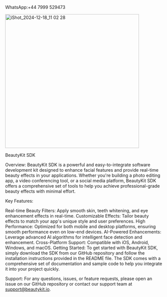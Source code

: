 WhatsApp:+44 7999 529473

<img width="429" alt="iShot_2024-12-18_11 02 28" src="https://github.com/user-attachments/assets/e43636ab-ae42-4154-9fa4-397dee02849a" />


BeautyKit SDK

Overview:
BeautyKit SDK is a powerful and easy-to-integrate software development kit designed to enhance facial features and provide real-time beauty effects in your applications. Whether you're building a photo editing app, a video conferencing tool, or a social media platform, BeautyKit SDK offers a comprehensive set of tools to help you achieve professional-grade beauty effects with minimal effort.

Key Features:

Real-time Beauty Filters: Apply smooth skin, teeth whitening, and eye enhancement effects in real-time.
Customizable Effects: Tailor beauty effects to match your app's unique style and user preferences.
High Performance: Optimized for both mobile and desktop platforms, ensuring smooth performance even on low-end devices.
AI-Powered Enhancements: Leverage advanced AI algorithms for intelligent face detection and enhancement.
Cross-Platform Support: Compatible with iOS, Android, Windows, and macOS.
Getting Started:
To get started with BeautyKit SDK, simply download the SDK from our GitHub repository and follow the installation instructions provided in the README file. The SDK comes with a comprehensive set of documentation and sample code to help you integrate it into your project quickly.

Support:
For any questions, issues, or feature requests, please open an issue on our GitHub repository or contact our support team at support@beautykit.io.
